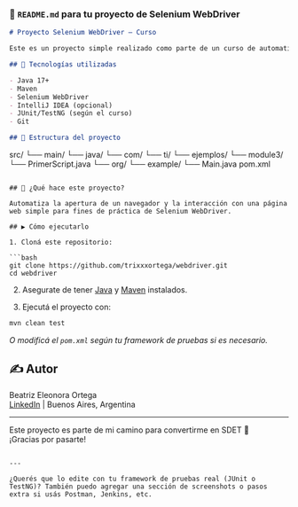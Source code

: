 ### 📄 `README.md` para tu proyecto de Selenium WebDriver

```markdown
# Proyecto Selenium WebDriver – Curso

Este es un proyecto simple realizado como parte de un curso de automatización con **Selenium WebDriver** en Java.

## 🚀 Tecnologías utilizadas

- Java 17+
- Maven
- Selenium WebDriver
- IntelliJ IDEA (opcional)
- JUnit/TestNG (según el curso)
- Git

## 📁 Estructura del proyecto

```
src/
└── main/
    └── java/
        └── com/
            └── ti/
                └── ejemplos/
                    └── module3/
                        └── PrimerScript.java
        └── org/
            └── example/
                └── Main.java
pom.xml
```

## 🧪 ¿Qué hace este proyecto?

Automatiza la apertura de un navegador y la interacción con una página web simple para fines de práctica de Selenium WebDriver.

## ▶️ Cómo ejecutarlo

1. Cloná este repositorio:

```bash
git clone https://github.com/trixxxortega/webdriver.git
cd webdriver
```

2. Asegurate de tener [Java](https://www.oracle.com/java/technologies/javase-downloads.html) y [Maven](https://maven.apache.org/) instalados.

3. Ejecutá el proyecto con:

```bash
mvn clean test
```

_O modificá el `pom.xml` según tu framework de pruebas si es necesario._

## ✍️ Autor

Beatriz Eleonora Ortega  
[LinkedIn](https://www.linkedin.com/in/eleonora-ortega/) | Buenos Aires, Argentina

---

Este proyecto es parte de mi camino para convertirme en SDET 🚀  
¡Gracias por pasarte!
```

---

¿Querés que lo edite con tu framework de pruebas real (JUnit o TestNG)? También puedo agregar una sección de screenshots o pasos extra si usás Postman, Jenkins, etc.

